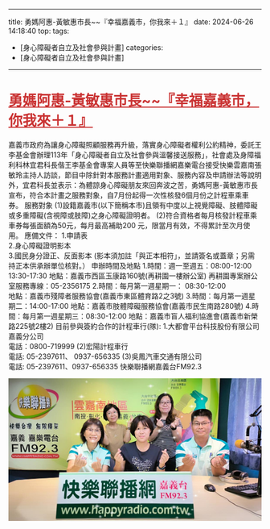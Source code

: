 ---
title: 勇媽阿惠-黃敏惠市長~~『幸福嘉義市，你我來＋１』 
date: 2024-06-26 14:18:40 
top:
tags:
- [身心障礙者自立及社會參與計畫]
categories:
- [身心障礙者自立及社會參與計畫]
---------------------------------------------
# **<a href="#" style="color: #ca3333;">勇媽阿惠-黃敏惠市長~~『幸福嘉義市，你我來＋１』</a>**
 嘉義市政府為讓身心障礙照顧服務再升級，落實身心障礙者權利公約精神，委託王李基金會辦理113年「身心障礙者自立及社會參與溫馨接送服務」，社會處及身障福利科林宜君科長偕王李基金會專案人員等至快樂聯播網嘉樂電台接受快樂雲嘉南張敏玲主持人訪談，節目中除針對本服務計畫適用對象、服務內容及申請辦法等說明外，宜君科長並表示：為體諒身心障礙朋友來回奔波之苦，勇媽阿惠-黃敏惠市長宣布，符合本計畫之服務對象，自7月份起得一次性核發6個月份之計程車乘車券。 
 服務對象 
 (1)設籍嘉義市(以下簡稱本市)且領有中度以上視覺障礙、肢體障礙或多重障礙(含視障或肢障)之身心障礙證明者。 
 (2)符合資格者每月核發計程車乘車券每張面額為50元，每月最高補助200 元，限當月有效，不得累計至次月使用。 
 應備文件： 
 1.申請表  
 2.身心障礙證明影本  
 3.國民身分證正、反面影本 
 (影本須加註「與正本相符」，並請簽名或蓋章；另需持正本供承辦單位核對。） 
 申辦時間及地點 
  1.時間：週一至週五：08:00-12:00  13:30-17:30 
     地點：嘉義市西區玉康路160號(再耕園一樓辦公室) 
      再耕園專案辦公室服務專線：05-2356175 
  2.時間：每月第一週星期一： 08:30-12:00   
     地點：嘉義市殘障者服務協會(嘉義市東區體育路2之3號) 
 3.時間：每月第一週星期二：14:00-17:00 
    地點：嘉義市肢體障礙服務協會(嘉義市民生南路280號) 
 4.時間：每月第一週星期三：08:30-12:00 
    地點：嘉義市盲人福利協進會(嘉義市新榮路225號2樓2) 
 目前參與簽約合作的計程車行(隊): 
 1.大都會平台科技股份有限公司 嘉義分公司    
 電話：0800-719999 
 (2)宏陽計程車行                
 電話: 05-2397611、   0937-656335 
 (3)吳鳳汽車交通有限公司        
 電話: 05-2397611、0937-656335 
 快樂聯播網嘉義台FM92.3 
<!--more-->

![images](../images/20241031142129935.jpg)
